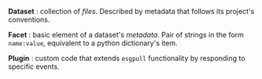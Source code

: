 __Dataset__
: collection of _files_. Described by metadata that follows its project's conventions.

__Facet__
: basic element of a dataset's _metadata_. Pair of strings in the form `name:value`, equivalent to a python dictionary's item.

__Plugin__
: custom code that extends `esgpull` functionality by responding to specific events.
